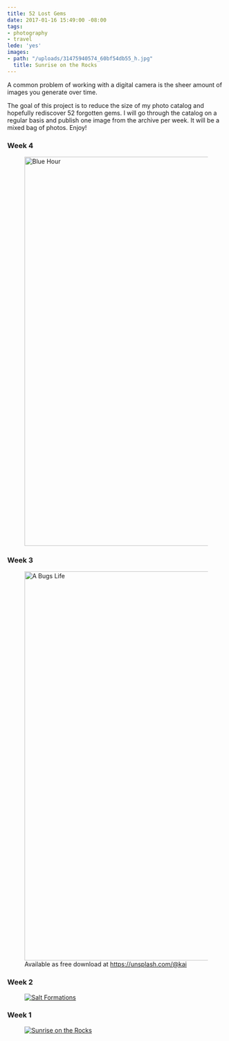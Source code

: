 ```yaml
---
title: 52 Lost Gems
date: 2017-01-16 15:49:00 -08:00
tags:
- photography
- travel
lede: 'yes'
images:
- path: "/uploads/31475940574_60bf54db55_h.jpg"
  title: Sunrise on the Rocks
---
```


A common problem of working with a digital camera is the sheer amount of images you generate over time.

The goal of this project is to reduce the size of my photo catalog and hopefully rediscover 52 forgotten gems. I will go through the catalog on a regular basis and publish one image from the archive per week. It will be a mixed bag of photos. Enjoy!

### Week 4

<figure>
<a name="week03" data-flickr-embed="true" data-footer="true"  href="https://www.flickr.com/photos/kaigradert/32056121750/in/album-72157663559026033/" title="Blue Hour"><img src="https://c1.staticflickr.com/1/561/32056121750_ef06ff9d71_h.jpg" width="1600" height="900" alt="Blue Hour"></a>
<figcaption>
</figcaption>
</figure>

### Week 3

<figure>
<a name="week03" data-flickr-embed="true" data-footer="true"  href="https://www.flickr.com/photos/kaigradert/32381214115/in/album-72157677641911010/" title="A Bugs Life"><img src="https://c1.staticflickr.com/1/744/32381214115_7b0cf3eb7e_h.jpg" width="1600" height="900" alt="A Bugs Life"></a>
<figcaption>
Available as free download at <a href="https://unsplash.com/@kai" target="_blank">https://unsplash.com/@kai</a>
</figcaption>
</figure>

### Week 2

<figure>
<a name="week02" data-flickr-embed="true" data-footer="true"  href="https://www.flickr.com/photos/kaigradert/32222374481/in/album-72157663559026033/" title="Salt Formations"><img src="https://c1.staticflickr.com/1/586/32222374481_f1ea56102f_h.jpg" alt="Salt Formations"></a>
<figcaption>
</figcaption>
</figure>

### Week 1

<figure>
<a name="week01" data-flickr-embed="true" data-footer="true"  href="https://www.flickr.com/photos/kaigradert/31475940574/in/album-72157663559026033/" title="Sunrise on the Rocks"><img src="https://c1.staticflickr.com/1/763/31475940574_60bf54db55_h.jpg" alt="Sunrise on the Rocks"></a>
<figcaption>
</figcaption>
</figure>

<script async src="//embedr.flickr.com/assets/client-code.js" charset="utf-8"></script>
